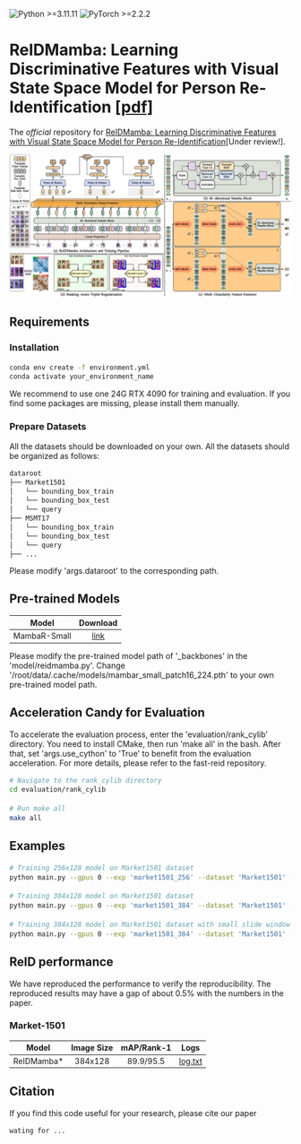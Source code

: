![Python >=3.11.11](https://img.shields.io/badge/Python->=3.11.11-yellow.svg)
![PyTorch >=2.2.2](https://img.shields.io/badge/PyTorch->=2.2.2-blue.svg)

# ReIDMamba: Learning Discriminative Features with Visual State Space Model for Person Re-Identification [[pdf]](wating)
The *official* repository for [ReIDMamba: Learning Discriminative Features with Visual State Space Model for Person Re-Identification](wating)[Under review!].

![](https://github.com/GuHY777/ReIDMamba/blob/master/figs/reidmamba.jpg)

## Requirements

### Installation
```bash
conda env create -f environment.yml
conda activate your_environment_name
```
We recommend to use one 24G RTX 4090 for training and evaluation. If you find some packages are missing, please install them manually. 


### Prepare Datasets

All the datasets should be downloaded on your own. All the datasets should be organized as follows:
```
dataroot
├── Market1501
│   └── bounding_box_train
│   └── bounding_box_test
│   └── query
├── MSMT17
│   └── bounding_box_train
│   └── bounding_box_test
│   └── query
├── ...
```

Please modify 'args.dataroot' to the corresponding path.

## Pre-trained Models 
|      Model      | Download |
|:---------------:| :------: |
|    MambaR-Small | [link](https://huggingface.co/Wangf3014/Mamba-Reg/resolve/main/mambar_small_patch16_224.pth) |

Please modify the pre-trained model path of '_backbones' in the 'model/reidmamba.py'.
Change '/root/data/.cache/models/mambar_small_patch16_224.pth' to your own pre-trained model path.

## Acceleration Candy for Evaluation
To accelerate the evaluation process, enter the 'evaluation/rank_cylib' directory. You need to install CMake, then run 'make all' in the bash. After that, set 'args.use_cython' to 'True' to benefit from the evaluation acceleration. For more details, please refer to the fast-reid repository.

```bash
# Navigate to the rank_cylib directory
cd evaluation/rank_cylib

# Run make all
make all
```


## Examples
```bash
# Training 256x128 model on Market1501 dataset
python main.py --gpus 0 --exp 'market1501_256' --dataset 'Market1501' --img_size '256,128'

# Training 384x128 model on Market1501 dataset
python main.py --gpus 0 --exp 'market1501_384' --dataset 'Market1501' --img_size '384,128'

# Training 384x128 model on Market1501 dataset with small slide window
python main.py --gpus 0 --exp 'market1501_384' --dataset 'Market1501' --img_size '384,128' --model_kwargs 'backbone_name(str)=mambar_small_patch16_224|drop_path_rate(float)=0.3|num_cls_tokens(int)=12|cls_reduce(int)=4|use_cid(bool)=1|stride_size(int)=12|num_branches(int)=3|token_fusion_type(str)=max'
```


## ReID performance

We have reproduced the performance to verify the reproducibility. The reproduced results may have a gap of about 0.5% with the numbers in the paper.
  
### Market-1501
| Model         | Image Size| mAP/Rank-1 | Logs |
| :------:      | :------: |:----------:|:------: |
| ReIDMamba*   | 384x128 | 89.9/95.5  |[log.txt](https://github.com/GuHY777/ReIDMamba/blob/master/runs/market1501_384/0/log.txt)



## Citation

If you find this code useful for your research, please cite our paper

```
wating for ...
```
